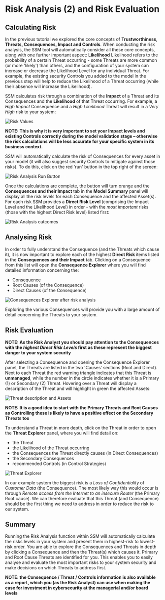 # Risk Analysis (2) and Risk Evaluation

## Calculating Risk

In the previous tutorial we explored the core concepts of **Trustworthiness, Threats, Consequences, Impact and Controls**.
When conducting the risk analysis, the SSM tool will automatically consider all these core concepts, along with one further important aspect: **Likelihood**
Likelihood refers to the probability of a certain Threat occurring - some Threats are more common (or more 'likely') than others, and the configuration of your system can increase or decrease the Likelihood Level for any individual Threat. For example, the existing security Controls you added to the model in the previous step will help to reduce the Likelihood of a Threat occurring (while their absence will increase the Likelihood).

SSM calculates risk through a combination of the **Impact** of a Threat and its Consequences and the **Likelihood** of that Threat occurring. For example, a *High Impact* Consequence and a *High Likelihood* Threat will result in a *Very High* risk to your system:

![Risk Values](../images/image%20(34).png)

**NOTE: This is why it is very important to set your Impact levels and existing Controls correctly during the model validation stage – otherwise the risk calculations will be less accurate for your specific system in its business context.**

SSM will automatically calculate the risk of Consequences for every asset in your model (it will also suggest security Controls to mitigate against those risks).
To do this, click on the red 'run' button in the top right of the screen:

![Risk Analysis Run Button](../images/image%20(35).png)

Once the calculations are complete, the button will turn orange and the **Consequences and their Impact** tab in the **Model Summary** panel will display all the risk levels for each Consequence and the affected Asset(s). For each risk SSM provides a **Direct Risk Level** (comprising the Impact Level and the Likelihood Level) in order - with the *most important* risks (those with the highest Direct Risk level) listed first:

![Risk Analysis outcomes](../images/image%20(36).png)

## Analysing Risk

In order to fully understand the Consequence (and the Threats which cause it), it is now important to explore each of the highest **Direct Risk** items listed in the **Consequences and their Impact** tab. Clicking on a Consequence from this list will open the **Consequence Explorer** where you will find detailed information concerning the:

* Consequence
* Root Causes (of the Consequence)
* Direct Causes (of the Consequence)

![Consequences Explorer after risk analysis](../images/image%20(37).png)

Exploring the various Consequences will provide you with a large amount of detail concerning the Threats to your system.

## Risk Evaluation

**NOTE: As the Risk Analyst you should pay attention to the Consequences with the *highest Direct Risk Levels* first as these represent the biggest danger to your system security**

After selecting a Consequence and opening the Consequence Explorer panel, the Threats are listed in the two 'Causes' sections (Root and Direct). Next to each Threat the red warning triangle indicates that this Threat is **unmanaged**, while the number in the circle indicates whether it is a Primary (1) or Secondary (2) Threat. Hovering over a Threat will display a description of the Threat and will highlight in green the affected Assets:

![Threat description and Assets](../images/image%20(38).png)

**NOTE: It is a good idea to start with the Primary Threats and Root Causes as Controlling these is likely to have a positive effect on the Secondary Threats too**

To understand a Threat in more depth, click on the Threat in order to open the **Threat Explorer** panel, where you will find detail on:

* the Threat
* the Likelihood of the Threat occurring
* the Consequences the Threat directly causes (in Direct Consequences)
* the Secondary Consequences
* recommended Controls (in Control Strategies)

![Threat Explorer](../images/image%20(39).png)

In our example system the biggest risk is a *Loss of Confidentiality* of *Customer Data* (the Consequence). The most likely way this would occur is through *Remote access from the Internet to an insecure Router* (the Primary Root cause). We can therefore evaluate that this Threat (and Consequence) should be the first thing we need to address in order to reduce the risk to our system.

## Summary

Running the Risk Analysis function within SSM will automatically calculate the risks levels in your system and present them in highest-risk to lowest-risk order. You are able to explore the Consequences and Threats in depth by clicking a Consequence and then the Threat(s) which causes it. Primary and Root Cause Threats are identified for you. This enables you to easily analyse and evaluate the most important risks to your system security and make decisions on which Threats to address first.

**NOTE: the Consequence / Threat / Controls information is also available as a report, which you (as the Risk Analyst) can use when making the case for investment in cybersecurity at the managerial and/or board levels**
